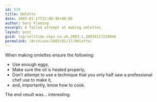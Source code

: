 ```yaml
---
id: 574
title: Omlette
date: 2003-01-17T22:00:46+00:00
author: Gary Fleming
excerpt: A failed attempt at making omlettes.
layout: post
guid: tag:solitude.vkps.co.uk,2003:1,20030117220046
permalink: /Archives/2003/01/17/Omlette/
---
```

When making omlettes ensure the following: 

  * Use enough eggs,
  * Make sure the oil is heated properly,
  * Don&#8217;t attempt to use a technique that you only half saw a professional chef use to make it,
  * and, importantly, know how to cook.

The end result was&#8230; interesting.